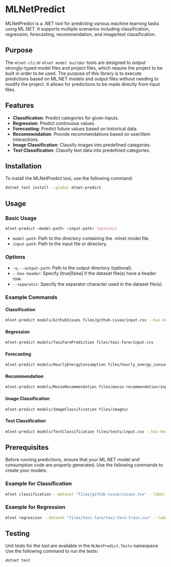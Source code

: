 # MLNetPredict

MLNetPredict is a .NET tool for predicting various machine learning tasks using ML.NET. It supports multiple scenarios including classification, regression, forecasting, recommendation, and image/text classification.

## Purpose

The `mlnet-cli` or `mlnet model builder` tools are designed to output strongly-typed model files and project files, which require the project to be built in order to be used. The purpose of this library is to execute predictions based on ML.NET models and output files without needing to modify the project. It allows for predictions to be made directly from input files.

## Features

- **Classification**: Predict categories for given inputs.
- **Regression**: Predict continuous values.
- **Forecasting**: Predict future values based on historical data.
- **Recommendation**: Provide recommendations based on user/item interactions.
- **Image Classification**: Classify images into predefined categories.
- **Text Classification**: Classify text data into predefined categories.

## Installation

To install the MLNetPredict tool, use the following command:

```bash
dotnet tool install --global mlnet-predict
```

## Usage

### Basic Usage

```bash
mlnet-predict <model-path> <input-path> [options]
```

- `model-path`: Path to the directory containing the .mlnet model file.
- `input-path`: Path to the input file or directory.

### Options

- `-o`, `--output-path`: Path to the output directory (optional).
- `--has-header`: Specify [true|false] if the dataset file(s) have a header row.
- `--separator`: Specify the separator character used in the dataset file(s).

### Example Commands

#### Classification

```bash
mlnet-predict models/GithubIssues files/github-issue/input.csv --has-header true
```

#### Regression

```bash
mlnet-predict models/TaxiFarePrediction files/taxi-fare/input.csv
```

#### Forecasting

```bash
mlnet-predict models/HourlyEnergyConsumption files/hourly_energy_consumption/input.json
```

#### Recommendation

```bash
mlnet-predict models/MovieRecommendation files/movie-recommendation/input.csv
```

#### Image Classification

```bash
mlnet-predict models/ImageClassification files/images/
```

#### Text Classification

```bash
mlnet-predict models/TextClassification files/texts/input.csv --has-header true
```

## Prerequisites

Before running predictions, ensure that your ML.NET model and consumption code are properly generated. Use the following commands to create your models:

### Example for Classification

```bash
mlnet classification --dataset "files/github-issue/issues.tsv" --label-col "Area" --train-time 120 --output "models" --name "GithubIssues" --log-file-path "./models/GithubIssues/logs.txt"
```

### Example for Regression

```bash
mlnet regression --dataset "files/taxi-fare/taxi-fare-train.csv" --label-col "fare_amount" --validation-dataset "files/taxi-fare/taxi-fare-test.csv" --has-header true --name "TaxiFarePrediction" --train-time 120 --output "models" --log-file-path "./models/Sales/logs.txt"
```

## Testing

Unit tests for the tool are available in the `MLNetPredict.Tests` namespace. Use the following command to run the tests:

```bash
dotnet test
```